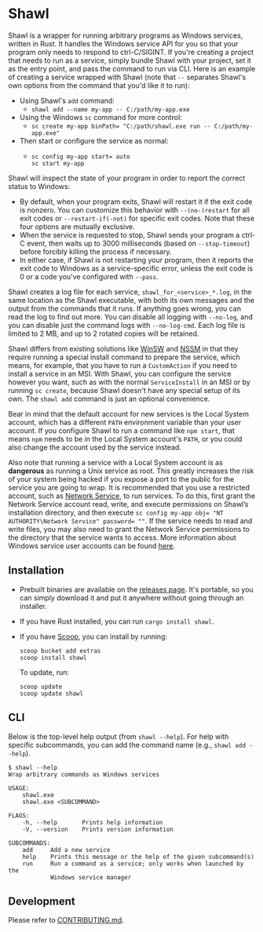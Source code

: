 # Shawl

Shawl is a wrapper for running arbitrary programs as Windows services,
written in Rust. It handles the Windows service API for you so that your
program only needs to respond to ctrl-C/SIGINT. If you're creating a project
that needs to run as a service, simply bundle Shawl with your project, set it
as the entry point, and pass the command to run via CLI. Here is an example of
creating a service wrapped with Shawl (note that `--` separates Shawl's own
options from the command that you'd like it to run):

* Using Shawl's `add` command:
  * `shawl add --name my-app -- C:/path/my-app.exe`
* Using the Windows `sc` command for more control:
  * `sc create my-app binPath= "C:/path/shawl.exe run -- C:/path/my-app.exe"`
* Then start or configure the service as normal:
  * ```
    sc config my-app start= auto
    sc start my-app
    ```

Shawl will inspect the state of your program in order to report the correct
status to Windows:

* By default, when your program exits, Shawl will restart it if the exit code
  is nonzero. You can customize this behavior with `--(no-)restart` for all
  exit codes or `--restart-if(-not)` for specific exit codes.
  Note that these four options are mutually exclusive.
* When the service is requested to stop, Shawl sends your program a ctrl-C
  event, then waits up to 3000 milliseconds (based on `--stop-timeout`) before
  forcibly killing the process if necessary.
* In either case, if Shawl is not restarting your program, then it reports
  the exit code to Windows as a service-specific error, unless the exit code
  is 0 or a code you've configured with `--pass`.

Shawl creates a log file for each service, `shawl_for_<service>_*.log`, in the
same location as the Shawl executable, with both its own messages and the output
from the commands that it runs. If anything goes wrong, you can read the log to
find out more. You can disable all logging with `--no-log`, and you can disable
just the command logs with `--no-log-cmd`. Each log file is limited to 2 MB, and
up to 2 rotated copies will be retained.

Shawl differs from existing solutions like [WinSW](https://github.com/kohsuke/winsw)
and [NSSM](https://nssm.cc) in that they require running a special install
command to prepare the service, which means, for example, that you have to run
a `CustomAction` if you need to install a service in an MSI. With Shawl, you can
configure the service however you want, such as with the normal `ServiceInstall`
in an MSI or by running `sc create`, because Shawl doesn't have any special
setup of its own. The `shawl add` command is just an optional convenience.

Bear in mind that the default account for new services is the Local System
account, which has a different `PATH` environment variable than your user
account. If you configure Shawl to run a command like `npm start`, that means
`npm` needs to be in the Local System account's `PATH`, or you could also
change the account used by the service instead.

Also note that running a service with a Local System account is as **dangerous**
as running a Unix service as root. This greatly increases the risk of your system
being hacked if you expose a port to the public for the service you are going to
wrap. It is recommended that you use a restricted account, such as
[Network Service](https://learn.microsoft.com/en-us/windows/win32/services/networkservice-account),
to run services. To do this, first grant the Network Service account read, write,
and execute permissions on Shawl’s installation directory, and then execute
`sc config my-app obj= "NT AUTHORITY\Network Service" password= ""`. If the service
needs to read and write files, you may also need to grant the Network Service
permissions to the directory that the service wants to access. More information
about Windows service user accounts can be found [here](https://stackoverflow.com/questions/510170).

## Installation
* Prebuilt binaries are available on the
  [releases page](https://github.com/mtkennerly/shawl/releases).
  It's portable, so you can simply download it and put it anywhere
  without going through an installer.
* If you have Rust installed, you can run `cargo install shawl`.
* If you have [Scoop](https://scoop.sh), you can install by running:

  ```
  scoop bucket add extras
  scoop install shawl
  ```

  To update, run:

  ```
  scoop update
  scoop update shawl
  ```

## CLI
Below is the top-level help output (from `shawl --help`).
For help with specific subcommands, you can add the command name (e.g., `shawl add --help`).

```console
$ shawl --help
Wrap arbitrary commands as Windows services

USAGE:
    shawl.exe
    shawl.exe <SUBCOMMAND>

FLAGS:
    -h, --help       Prints help information
    -V, --version    Prints version information

SUBCOMMANDS:
    add     Add a new service
    help    Prints this message or the help of the given subcommand(s)
    run     Run a command as a service; only works when launched by the
            Windows service manager
```

## Development
Please refer to [CONTRIBUTING.md](CONTRIBUTING.md).
